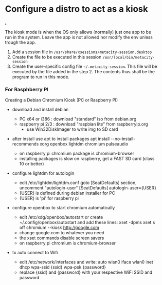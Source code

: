 # Configure a distro to act as a kiosk

[.](https://unix.stackexchange.com/questions/30207/debian-based-system-only-one-gui-program-nothing-else)

The kiosk mode is when the OS only allows (normally) just one app to 
be run in the system. Leave the app is not allowed nor modify the env
unless trough the app.

1. Add a session file in `/usr/share/xsessions/metacity-session.desktop`
2. Create the file to be executed in this session `/usr/local/bin/metacity-session`
3. Create the user-specific config file `~/.metacity-session`. This file will
   be executed by the file added in the step 2. The contents thus shall be the 
   program to run in this mode.

### For Rasphberry PI

Creating a Debian Chromium Kiosk (PC or Raspberry PI)

  - download and install debian
    - PC x64 or i386 : download "standard" iso from debian.org
    - raspberry pi 2/3 : download "raspbian lite" from raspberryip.org
      - use Win32DiskImager to write img to SD card

  - after install use apt to install packages
apt install --no-install-recommends xorg openbox lightdm chromium pulseaudio
    - on raspberry pi chromium package is chromium-browser
    - installing packages is slow on raspberry, get a FAST SD card (class 10 or better)

  - configure lightdm for autologin
    - edit /etc/lightdm/lightdm.conf goto [SeatDefaults] section, uncomment "autologin-user"
[SeatDefaults]
autologin-user={USER}
    - {USER} is defined during debian installer for PC
    - {USER} is 'pi' for raspberry pi

  - configure openbox to start chromium automatically
    - edit /etc/xdg/openbox/autostart or create ~/.config/openbox/autostart and add these lines:
xset -dpms
xset s off
chromium --kiosk http://google.com
    - change google.com to whatever you need
    - the xset commands disable screen savers
    - on raspberry pi chromium is chromium-browser

  - to auto connect to Wifi
    - edit /etc/network/interfaces and write:
auto wlan0
iface wlan0 inet dhcp
  wpa-ssid {ssid}
  wpa-psk  {password}
    - replace {ssid} and {password} with your respective WiFi SSID and password
